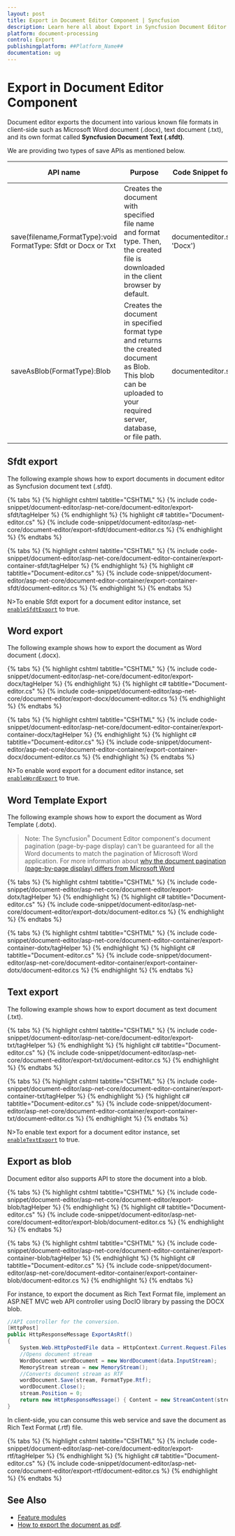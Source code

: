 ```yaml
---
layout: post
title: Export in Document Editor Component | Syncfusion
description: Learn here all about Export in Syncfusion Document Editor component of Syncfusion Essential JS 2 and more.
platform: document-processing
control: Export
publishingplatform: ##Platform_Name##
documentation: ug
---
```



# Export in Document Editor Component 

Document editor exports the document into various known file formats in client-side such as Microsoft Word document (.docx), text document (.txt), and its own format called **Syncfusion Document Text (.sfdt)**.

We are providing two types of save APIs  as mentioned below.

|API name|Purpose|Code Snippet for Document Editor|Code Snippet for Document Editor Container|
|--------|---------|----------|----------|
|save(filename,FormatType):void<br>FormatType: Sfdt or Docx or Txt|Creates the document with specified file name and format type. Then, the created file is downloaded in the client browser by default.|documenteditor.save('sample', 'Docx')|container.documentEditor.save('sample', 'Docx')|
|saveAsBlob(FormatType):Blob|Creates the document in specified format type and returns the created document as Blob.<br>This blob can be uploaded to your required server, database, or file path.|documenteditor.saveAsBlob('Docx')|container.documentEditor.saveAsBlob('Docx')|

## Sfdt export

The following example shows how to export documents in document editor as Syncfusion document text (.sfdt).


{% tabs %}
{% highlight cshtml tabtitle="CSHTML" %}
{% include code-snippet/document-editor/asp-net-core/document-editor/export-sfdt/tagHelper %}
{% endhighlight %}
{% highlight c# tabtitle="Document-editor.cs" %}
{% include code-snippet/document-editor/asp-net-core/document-editor/export-sfdt/document-editor.cs %}
{% endhighlight %}
{% endtabs %}

{% tabs %}
{% highlight cshtml tabtitle="CSHTML" %}
{% include code-snippet/document-editor/asp-net-core/document-editor-container/export-container-sfdt/tagHelper %}
{% endhighlight %}
{% highlight c# tabtitle="Document-editor.cs" %}
{% include code-snippet/document-editor/asp-net-core/document-editor-container/export-container-sfdt/document-editor.cs %}
{% endhighlight %}
{% endtabs %}



N>To enable Sfdt export for a document editor instance, set [`enableSfdtExport`](https://help.syncfusion.com/cr/aspnetcore-js2/Syncfusion.EJ2.DocumentEditor.DocumentEditor.html#Syncfusion_EJ2_DocumentEditor_DocumentEditor_EnableSfdtExport) to true.

## Word export

The following example shows how to export the document as Word document (.docx).


{% tabs %}
{% highlight cshtml tabtitle="CSHTML" %}
{% include code-snippet/document-editor/asp-net-core/document-editor/export-docx/tagHelper %}
{% endhighlight %}
{% highlight c# tabtitle="Document-editor.cs" %}
{% include code-snippet/document-editor/asp-net-core/document-editor/export-docx/document-editor.cs %}
{% endhighlight %}
{% endtabs %}

{% tabs %}
{% highlight cshtml tabtitle="CSHTML" %}
{% include code-snippet/document-editor/asp-net-core/document-editor-container/export-container-docx/tagHelper %}
{% endhighlight %}
{% highlight c# tabtitle="Document-editor.cs" %}
{% include code-snippet/document-editor/asp-net-core/document-editor-container/export-container-docx/document-editor.cs %}
{% endhighlight %}
{% endtabs %}


N>To enable word export for a document editor instance, set [`enableWordExport`](https://help.syncfusion.com/cr/aspnetcore-js2/Syncfusion.EJ2.DocumentEditor.DocumentEditor.html#Syncfusion_EJ2_DocumentEditor_DocumentEditor_EnableWordExport) to true.

## Word Template Export 

The following example shows how to export the document as Word Template (.dotx).

>Note: The Syncfusion<sup style="font-size:70%">&reg;</sup> Document Editor component's document pagination (page-by-page display) can't be guaranteed for all the Word documents to match the pagination of Microsoft Word application. For more information about [why the document pagination (page-by-page display) differs from Microsoft Word](../asp-net-core/import#why-the-document-pagination-differs-from-microsoft-word)


{% tabs %}
{% highlight cshtml tabtitle="CSHTML" %}
{% include code-snippet/document-editor/asp-net-core/document-editor/export-dotx/tagHelper %}
{% endhighlight %}
{% highlight c# tabtitle="Document-editor.cs" %}
{% include code-snippet/document-editor/asp-net-core/document-editor/export-dotx/document-editor.cs %}
{% endhighlight %}
{% endtabs %}

{% tabs %}
{% highlight cshtml tabtitle="CSHTML" %}
{% include code-snippet/document-editor/asp-net-core/document-editor-container/export-container-dotx/tagHelper %}
{% endhighlight %}
{% highlight c# tabtitle="Document-editor.cs" %}
{% include code-snippet/document-editor/asp-net-core/document-editor-container/export-container-dotx/document-editor.cs %}
{% endhighlight %}
{% endtabs %}


## Text export

The following example shows how to export document as text document (.txt).


{% tabs %}
{% highlight cshtml tabtitle="CSHTML" %}
{% include code-snippet/document-editor/asp-net-core/document-editor/export-txt/tagHelper %}
{% endhighlight %}
{% highlight c# tabtitle="Document-editor.cs" %}
{% include code-snippet/document-editor/asp-net-core/document-editor/export-txt/document-editor.cs %}
{% endhighlight %}
{% endtabs %}

{% tabs %}
{% highlight cshtml tabtitle="CSHTML" %}
{% include code-snippet/document-editor/asp-net-core/document-editor-container/export-container-txt/tagHelper %}
{% endhighlight %}
{% highlight c# tabtitle="Document-editor.cs" %}
{% include code-snippet/document-editor/asp-net-core/document-editor-container/export-container-txt/document-editor.cs %}
{% endhighlight %}
{% endtabs %}


N>To enable text export for a document editor instance, set [`enableTextExport`](https://help.syncfusion.com/cr/aspnetcore-js2/Syncfusion.EJ2.DocumentEditor.DocumentEditor.html#Syncfusion_EJ2_DocumentEditor_DocumentEditor_EnableTextExport) to true.

## Export as blob

Document editor also supports API to store the document into a blob.

{% tabs %}
{% highlight cshtml tabtitle="CSHTML" %}
{% include code-snippet/document-editor/asp-net-core/document-editor/export-blob/tagHelper %}
{% endhighlight %}
{% highlight c# tabtitle="Document-editor.cs" %}
{% include code-snippet/document-editor/asp-net-core/document-editor/export-blob/document-editor.cs %}
{% endhighlight %}
{% endtabs %}

{% tabs %}
{% highlight cshtml tabtitle="CSHTML" %}
{% include code-snippet/document-editor/asp-net-core/document-editor-container/export-container-blob/tagHelper %}
{% endhighlight %}
{% highlight c# tabtitle="Document-editor.cs" %}
{% include code-snippet/document-editor/asp-net-core/document-editor-container/export-container-blob/document-editor.cs %}
{% endhighlight %}
{% endtabs %}



For instance, to export the document as Rich Text Format file, implement an ASP.NET MVC web API controller using DocIO library by passing the DOCX blob.

```csharp
//API controller for the conversion.
[HttpPost]
public HttpResponseMessage ExportAsRtf()
{
    System.Web.HttpPostedFile data = HttpContext.Current.Request.Files[0];
    //Opens document stream
    WordDocument wordDocument = new WordDocument(data.InputStream);
    MemoryStream stream = new MemoryStream();
    //Converts document stream as RTF
    wordDocument.Save(stream, FormatType.Rtf);
    wordDocument.Close();
    stream.Position = 0;
    return new HttpResponseMessage() { Content = new StreamContent(stream) };
}
```

In client-side, you can consume this web service and save the document as Rich Text Format (.rtf) file.


{% tabs %}
{% highlight cshtml tabtitle="CSHTML" %}
{% include code-snippet/document-editor/asp-net-core/document-editor/export-rtf/tagHelper %}
{% endhighlight %}
{% highlight c# tabtitle="Document-editor.cs" %}
{% include code-snippet/document-editor/asp-net-core/document-editor/export-rtf/document-editor.cs %}
{% endhighlight %}
{% endtabs %}


## See Also

* [Feature modules](../asp-net-core/feature-module)
* [How to export the document as pdf](../asp-net-core/how-to/export-document-as-pdf).
